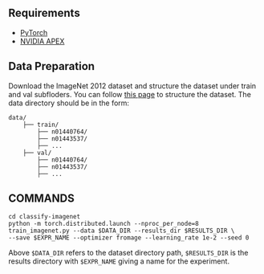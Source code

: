  ## Requirements
 - [PyTorch](http://pytorch.org)
 - [NVIDIA APEX](https://github.com/NVIDIA/apex#quick-start)
 
## Data Preparation
Download the ImageNet 2012 dataset and structure the dataset under 
train and val subfloders. You can follow [this page](https://github.com/pytorch/examples/tree/master/imagenet#requirements) 
to structure the dataset. The data directory should be in the form:

    data/
        ├── train/
            ├── n01440764/
            ├── n01443537/
            ├── ...
        ├── val/
            ├── n01440764/
            ├── n01443537/
            ├── ...        
 
 ## COMMANDS
```
cd classify-imagenet
python -m torch.distributed.launch --nproc_per_node=8 train_imagenet.py --data $DATA_DIR --results_dir $RESULTS_DIR \
--save $EXPR_NAME --optimizer fromage --learning_rate 1e-2 --seed 0
```
Above `$DATA_DIR` refers to the dataset directory path, `$RESULTS_DIR` is the results directory with `$EXPR_NAME` giving
a name for the experiment.